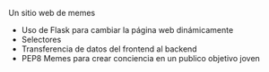 Un sitio web de memes
- Uso de Flask para cambiar la página web dinámicamente
- Selectores
- Transferencia de datos del frontend al backend
- PEP8
Memes para crear conciencia en un publico objetivo joven
